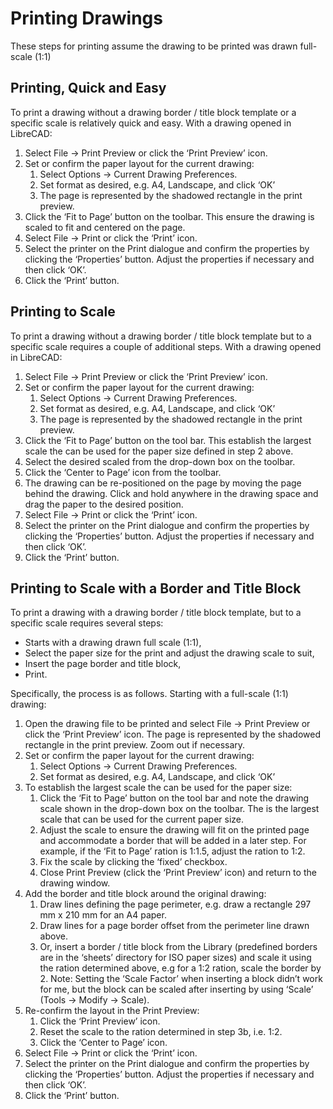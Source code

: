 Printing Drawings
=================

These steps for printing assume the drawing to be printed was drawn full-scale (1:1)

## Printing, Quick and Easy

To print a drawing without a drawing border / title block template or a specific scale is relatively quick and easy.  With a drawing opened in LibreCAD:
1. Select File -> Print Preview or click the ‘Print Preview’ icon.
1. Set or confirm  the paper layout for the current drawing:
    1. Select Options -> Current Drawing Preferences.
    1. Set format as desired, e.g. A4, Landscape, and click ‘OK’
    1. The page is represented by the shadowed rectangle in the print preview.
1. Click the ‘Fit to Page’ button on the toolbar.  This ensure the drawing is scaled to fit and centered on the page.
1. Select File -> Print or click the ‘Print’ icon.
1. Select the printer on the Print dialogue and confirm the properties by clicking the ‘Properties’ button.  Adjust the properties if necessary and then click ‘OK’.
1. Click the ‘Print’ button.

## Printing to Scale

To print a drawing without a drawing border / title block template but to a specific scale requires a couple of additional steps.  With a drawing opened in LibreCAD:
1. Select File -> Print Preview or click the ‘Print Preview’ icon.
1. Set or confirm the paper layout for the current drawing:
    1. Select Options -> Current Drawing Preferences.
    1. Set format as desired, e.g. A4, Landscape, and click ‘OK’
    1. The page is represented by the shadowed rectangle in the print preview.
1. Click the ‘Fit to Page’ button on the tool bar.  This establish the largest scale the can be used for the paper size defined in step 2 above.
1. Select the desired scaled from the drop-down box on the toolbar.
1. Click the ‘Center to Page’ icon from the toolbar.  
1. The drawing can be re-positioned on the page by moving the page behind the drawing.  Click and hold anywhere in the drawing space and drag the paper to the desired position.
1. Select File -> Print or click the ‘Print’ icon.
1. Select the printer on the Print dialogue and confirm the properties by clicking the ‘Properties’ button.  Adjust the properties if necessary and then click ‘OK’.
1. Click the ‘Print’ button.

## Printing to Scale with a Border and Title Block

To print a drawing with a drawing border / title block template, but to a specific scale requires several steps:
* Starts with a drawing drawn full scale (1:1),
* Select the paper size for the print and adjust the drawing scale to suit,
* Insert the page border and title block,
* Print.

Specifically, the process is as follows.  Starting with a full-scale (1:1) drawing:
1. Open the drawing file to be printed and select File -> Print Preview or click the ‘Print Preview’ icon.  The page is represented by the shadowed rectangle in the print preview.  Zoom out if necessary.
1. Set or confirm the paper layout for the current drawing:
    1. Select Options -> Current Drawing Preferences.
    1. Set format as desired, e.g. A4, Landscape, and click ‘OK’
1. To establish the largest scale the can be used for the paper size:
    1. Click the ‘Fit to Page’ button on the tool bar and note the drawing scale shown in the drop-down box on the toolbar.  The is the largest scale that can be used for the current paper size.
    1. Adjust the scale to ensure the drawing will fit on the printed page and accommodate a border that will be added in a later step. For example, if the ‘Fit to Page’ ration is 1:1.5, adjust the ration to 1:2.
    1. Fix the scale by clicking the ‘fixed’ checkbox.
    1. Close Print Preview (click the ‘Print Preview’ icon) and return to the drawing window.
1. Add the border and title block around the original drawing:
    1. Draw lines defining the page perimeter, e.g. draw a rectangle 297 mm x 210 mm for an A4 paper.
    1. Draw lines for a page border offset from the perimeter line drawn above.
    1. Or, insert a border / title block from the Library (predefined borders are in the ‘sheets’ directory for ISO paper sizes) and scale it using the ration determined above, e.g for a 1:2 ration, scale the border  by 2.  Note: Setting the ‘Scale Factor’ when inserting a block didn’t work for me, but the block can be scaled after inserting by using ‘Scale’ (Tools -> Modify -> Scale).
1. Re-confirm the layout in the Print Preview:
    1. Click the ‘Print Preview’ icon.
    1. Reset the scale to the ration determined in step 3b, i.e. 1:2.
    1. Click the ‘Center to Page’ icon.
1. Select File -> Print or click the ‘Print’ icon.
1. Select the printer on the Print dialogue and confirm the properties by clicking the ‘Properties’ button.  Adjust the properties if necessary and then click ‘OK’.
1. Click the ‘Print’ button.
